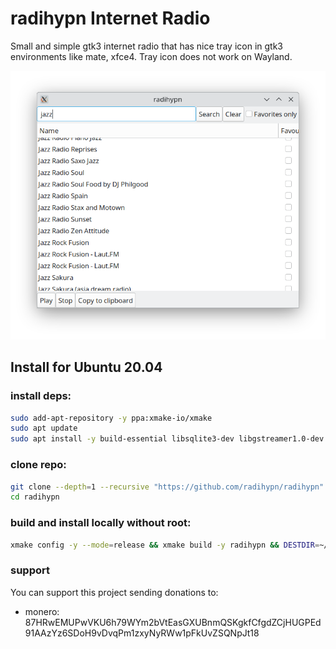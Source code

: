 # radihypn Internet Radio
Small and simple gtk3 internet radio that has nice tray icon in gtk3 environments like mate, xfce4. Tray icon does not work on Wayland.

![screenshot](./img/radihypn-screenshot.png)

## Install for Ubuntu 20.04

### install deps:

```bash
sudo add-apt-repository -y ppa:xmake-io/xmake
sudo apt update
sudo apt install -y build-essential libsqlite3-dev libgstreamer1.0-dev libcurlpp-dev libgtk-3-dev libcurl4-openssl-dev pkg-config libgtkmm-3.0-dev meson cmake xmake git unzip valac gobject-introspection python3-pip wget curl libgirepository1.0-dev python3-gi python3-gi-cairo ninja-build python-gi-dev
```

### clone repo:
```bash
git clone --depth=1 --recursive "https://github.com/radihypn/radihypn"
cd radihypn
```

### build and install locally without root:
```bash
xmake config -y --mode=release && xmake build -y radihypn && DESTDIR=~/.local xmake install -y
```

### support
You can support this project sending donations to:

- monero: 87HRwEMUPwVKU6h79WYm2bVtEasGXUBnmQSKgkfCfgdZCjHUGPEd91AAzYz6SDoH9vDvqPm1zxyNyRWw1pFkUvZSQNpJt18
